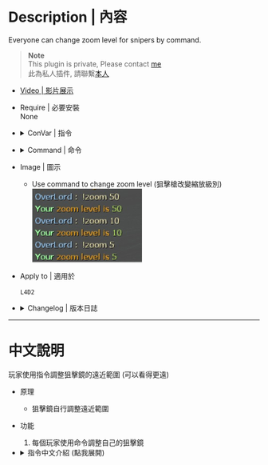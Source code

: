 
# Description | 內容
Everyone can change zoom level for snipers by command.

> __Note__ <br/>
This plugin is private, Please contact [me](https://github.com/fbef0102/Game-Private_Plugin#私人插件列表-private-plugins-list)<br/>
此為私人插件, 請聯繫[本人](https://github.com/fbef0102/Game-Private_Plugin#私人插件列表-private-plugins-list)

* [Video | 影片展示](https://youtu.be/9mYmhI5su9I)

* Require | 必要安裝
    <br/>None

* <details><summary>ConVar | 指令</summary>

    None
</details>

* <details><summary>Command | 命令</summary>
    
    * **Change Zoom Level**
		```php
        sm_zoom <number>
		```
</details>

* Image | 圖示
	* Use command to change zoom level (狙擊槍改變縮放級別)
    <br/>![l4d2_zoom_level_1](image/l4d2_zoom_level_1.jpg)

* Apply to | 適用於
    ```
    L4D2
    ```

* <details><summary>Changelog | 版本日誌</summary>

    * v1.1
	    * Add cmd: sm_zoom

    * v0.0
	    * [By BHaType](https://forums.alliedmods.net/showthread.php?t=317993)
</details>

- - - -
# 中文說明
玩家使用指令調整狙擊鏡的遠近範圍 (可以看得更遠)

* 原理
    * 狙擊鏡自行調整遠近範圍

* 功能
	1. 每個玩家使用命令調整自己的狙擊鏡

* <details><summary>指令中文介紹 (點我展開)</summary>

    * **狙擊槍改變縮放級別，指定數字，數字越小，看得越遠**
        ```php
        sm_zoom <數字>
        ```
</details>
